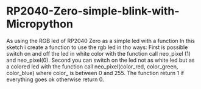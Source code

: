# RP2040-Zero-simple-blink-with-Micropython
As using the RGB led of RP2040 Zero as a simple led with a function
In this sketch i create a function to use the rgb led in tho ways:
First is possible switch on and off the led in white color with the function call
neo_pixel (1) and neo_pixel(0).
Second you can switch on the led not as white led but as a colored led with the function call
neo_pixel(color_red, color_green, color_blue)
where color_ is between 0 and 255.
The function return 1 if everything goes ok otherwise return 0.
